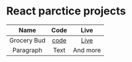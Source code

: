 # React parctice projects

| Name        | Code        | Live          |
|   :---:     |    :----:   |    :----:     |
| Grocery Bud |[code](https://github.com/MostafaIsmaiel/react-practice/tree/main/grocery-bud)|[Live](https://grocerybud-react.netlify.app/)|
| Paragraph   | Text        | And more      |
